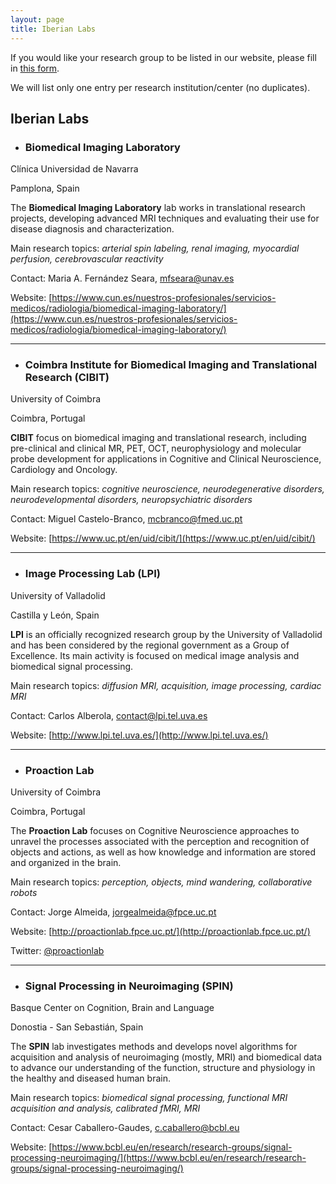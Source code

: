 ```yaml
---
layout: page
title: Iberian Labs
---
```


If you would like your research group to be listed in our website, please fill in <a href="https://forms.gle/X3XvHLDNbY7jF1QX6" target="_blank">this form</a>.

We will list only one entry per research institution/center (no duplicates).

## Iberian Labs

* ### Biomedical Imaging Laboratory
Clínica Universidad de Navarra

Pamplona, Spain

The **Biomedical Imaging Laboratory** lab works in translational research projects, developing advanced MRI techniques and evaluating their use for disease diagnosis and characterization.

Main research topics: *arterial spin labeling, renal imaging, myocardial perfusion, cerebrovascular reactivity*

Contact: Maria A. Fernández Seara, [mfseara@unav.es](mailto:mfseara@unav.es)

Website: [https://www.cun.es/nuestros-profesionales/servicios-medicos/radiologia/biomedical-imaging-laboratory/](https://www.cun.es/nuestros-profesionales/servicios-medicos/radiologia/biomedical-imaging-laboratory/)
***
* ### Coimbra Institute for Biomedical Imaging and Translational Research (CIBIT)
University of Coimbra

Coimbra, Portugal

**CIBIT** focus on biomedical imaging and translational research, including pre-clinical and clinical MR, PET, OCT, neurophysiology and molecular probe development for applications in Cognitive and Clinical Neuroscience, Cardiology and Oncology.

Main research topics: *cognitive neuroscience, neurodegenerative disorders, neurodevelopmental disorders, neuropsychiatric disorders*

Contact: Miguel Castelo-Branco, [mcbranco@fmed.uc.pt](mailto:mcbranco@fmed.uc.pt)

Website: [https://www.uc.pt/en/uid/cibit/](https://www.uc.pt/en/uid/cibit/)
***
* ### Image Processing Lab (LPI)
University of Valladolid

Castilla y León, Spain

**LPI** is an officially recognized research group by the University of Valladolid and has been considered by the regional government as a Group of Excellence. Its main activity is focused on medical image analysis and biomedical signal processing.

Main research topics: *diffusion MRI, acquisition, image processing, cardiac MRI*

Contact: Carlos Alberola, [contact@lpi.tel.uva.es](mailto:contact@lpi.tel.uva.es)

Website: [http://www.lpi.tel.uva.es/](http://www.lpi.tel.uva.es/)
***
* ### Proaction Lab
University of Coimbra

Coimbra, Portugal

The **Proaction Lab** focuses on Cognitive Neuroscience approaches to unravel the processes associated with the perception and recognition of objects and actions, as well as how knowledge and information are stored and organized in the brain.

Main research topics: *perception, objects, mind wandering, collaborative robots*

Contact: Jorge Almeida, [jorgealmeida@fpce.uc.pt](mailto:jorgealmeida@fpce.uc.pt)

Website: [http://proactionlab.fpce.uc.pt/](http://proactionlab.fpce.uc.pt/)

Twitter: [@proactionlab](https://twitter.com/proactionlab)
***
* ### Signal Processing in Neuroimaging (SPIN)
Basque Center on Cognition, Brain and Language

Donostia - San Sebastián, Spain 

The **SPIN** lab investigates methods and develops novel algorithms for acquisition and analysis of neuroimaging (mostly, MRI) and biomedical data to advance our understanding of the function, structure and physiology in the healthy and diseased human brain.

Main research topics: *biomedical signal processing, functional MRI acquisition and analysis, calibrated fMRI, MRI*

Contact: Cesar Caballero-Gaudes, [c.caballero@bcbl.eu](mailto:c.caballero@bcbl.eu)

Website: [https://www.bcbl.eu/en/research/research-groups/signal-processing-neuroimaging/](https://www.bcbl.eu/en/research/research-groups/signal-processing-neuroimaging/)

